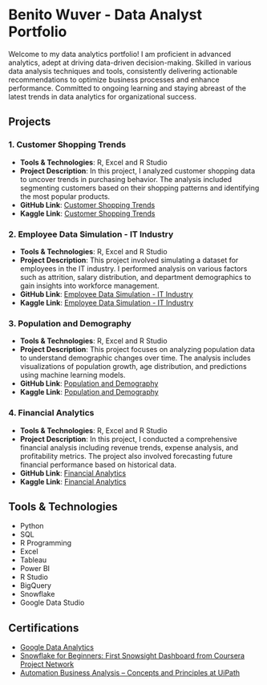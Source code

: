 
# Benito Wuver - Data Analyst Portfolio

Welcome to my data analytics portfolio! I am proficient in advanced analytics, adept at driving data-driven decision-making. Skilled in various data analysis techniques and tools, consistently delivering actionable recommendations to optimize business processes and enhance performance. Committed to ongoing learning and staying abreast of the latest trends in data analytics for organizational success.

## Projects

### 1. Customer Shopping Trends
- **Tools & Technologies**: R, Excel and R Studio
- **Project Description**: In this project, I analyzed customer shopping data to uncover trends in purchasing behavior. The analysis included segmenting customers based on their shopping patterns and identifying the most popular products.
- **GitHub Link**: [Customer Shopping Trends](https://github.com/cliffinn/customer-shopping-trends)
- **Kaggle Link**: [Customer Shopping Trends](https://www.kaggle.com/code/benitoitelewuver/customer-shopping-trends-datasets)

### 2. Employee Data Simulation - IT Industry
- **Tools & Technologies**: R, Excel and R Studio
- **Project Description**: This project involved simulating a dataset for employees in the IT industry. I performed analysis on various factors such as attrition, salary distribution, and department demographics to gain insights into workforce management.
- **GitHub Link**: [Employee Data Simulation - IT Industry](https://github.com/cliffinn/employee-data-simulation)
- **Kaggle Link**: [Employee Data Simulation - IT Industry](https://www.kaggle.com/code/benitoitelewuver/employee-data-simulation-dataset-eda-in-r)

### 3. Population and Demography
- **Tools & Technologies**: R, Excel and R Studio
- **Project Description**: This project focuses on analyzing population data to understand demographic changes over time. The analysis includes visualizations of population growth, age distribution, and predictions using machine learning models.
- **GitHub Link**: [Population and Demography](https://github.com/cliffinn/population-and-demography)
- **Kaggle Link**: [Population and Demography](https://www.kaggle.com/code/benitoitelewuver/population-and-demography-datasets)

### 4. Financial Analytics
- **Tools & Technologies**: R, Excel and R Studio
- **Project Description**: In this project, I conducted a comprehensive financial analysis including revenue trends, expense analysis, and profitability metrics. The project also involved forecasting future financial performance based on historical data.
- **GitHub Link**: [Financial Analytics](https://github.com/cliffinn/financial-analytics)
- **Kaggle Link**: [Financial Analytics](https://www.kaggle.com/code/benitoitelewuver/financial-analytics-datasets)


## Tools & Technologies
- Python
- SQL
- R Programming
- Excel
- Tableau
- Power BI
- R Studio
- BigQuery
- Snowflake
- Google Data Studio

## Certifications
- [Google Data Analytics](https://www.coursera.org/account/accomplishments/professional-cert/BPTFSXB95SHQ?utm_source=link&utm_medium=certificate&utm_content=cert_image&utm_campaign=sharing_cta&utm_product=prof)
- [Snowflake for Beginners: First Snowsight Dashboard from Coursera Project Network](https://coursera.org/share/18d725a64e8ce010f0532e5ec580096e)
- [Automation Business Analysis – Concepts and Principles at UiPath](https://coursera.org/share/44a1cbee5a897c36568bcb968f150df7)

